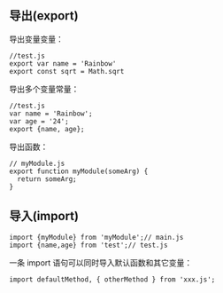 ## 导出(export)

导出变量变量：

```
//test.js
export var name = 'Rainbow'
export const sqrt = Math.sqrt
```

导出多个变量常量：

```
//test.js
var name = 'Rainbow';
var age = '24';
export {name, age};
```

导出函数：

```
// myModule.js
export function myModule(someArg) {
  return someArg;
}
```

## 导入(import)

```
import {myModule} from 'myModule';// main.js
import {name,age} from 'test';// test.js
```

一条 import 语句可以同时导入默认函数和其它变量：

```
import defaultMethod, { otherMethod } from 'xxx.js';
```
